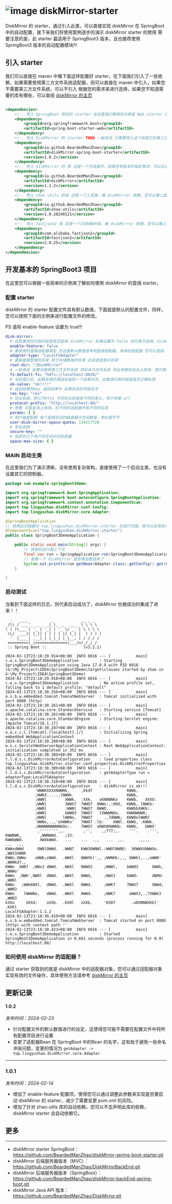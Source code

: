 # ![image](https://github.com/BeardedManZhao/DiskMirror/assets/113756063/b8a15b22-5ca0-4552-aab2-7131c63dc727)  diskMirror-starter

DiskMirror 的 starter，通过引入此类，可以直接实现 diskMirror 在 SpringBoot 中的自动配置，接下来我们将使用案例逐步的演示 diskMirror starter 的使用 需要注意的是，此
starter 最适用于 SpringBoot3 版本，且也推荐使用 SpringBoot3 版本的自动配置模块!!!

## 引入 starter

我们可以直接在 maven 中像下面这样配置好 starter，在下面我们引入了一些依赖，如果需要使用第三方文件系统适配器，则可以直接在 maven 中引入，如果您不需要第三方文件系统，可以不引入
根据您的需求来进行选择，如果您不知道需要的库有哪些，可以查阅 [diskMirror 的主页](https://github.com/BeardedManZhao/DiskMirror.git)

```xml

<dependencies>
    <!-- 导入 SpringBoot 项目的 starter 在这里我们使用的示例是 Web starter 您可以根据您的需要修改 starter 类型 -->
    <dependency>
        <groupId>org.springframework.boot</groupId>
        <artifactId>spring-boot-starter-web</artifactId>
    </dependency>
    <!-- 导入 DiskMirror 的 starter TODO 一般来说 只需要导入这个和其它的第三方文件系统依赖即可 -->
    <dependency>
        <groupId>io.github.BeardedManZhao</groupId>
        <artifactId>diskMirror-spring-boot-starter</artifactId>
        <version>1.0.2</version>
    </dependency>
    <!-- 导入 diskMirror 的 库 这是一个可选操作，如果您有版本的指定需求，可以在这里设置，如果没有可以不设置，diskMirror starter 会自动配置 -->
    <dependency>
        <groupId>io.github.BeardedManZhao</groupId>
        <artifactId>diskMirror</artifactId>
        <version>1.1.2</version>
    </dependency>
    <!-- 导入 zhao utils 的库 这是一个工具类，被 diskMirror 依赖，您可以像上面一样导入 也是一个可选操作（需要注意的是，在 1.0.0 版本中 此库是必须引入的） -->
    <dependency>
        <groupId>io.github.BeardedManZhao</groupId>
        <artifactId>zhao-utils</artifactId>
        <version>1.0.20240121</version>
    </dependency>
    <!-- 导入 fastjson2 库 这是一个JSON解析库，被 diskMirror 依赖，您可以像上面一样导入 也是一个可选操作 -->
    <dependency>
        <groupId>com.alibaba.fastjson2</groupId>
        <artifactId>fastjson2</artifactId>
        <version>2.0.25</version>
    </dependency>
</dependencies>
```

## 开发基本的 SpringBoot3 项目

在这里您可以根据一些简单的示例来了解如何使用 diskMirror 的盘镜 starter。

### 配置 starter

diskMirror 的 starter 配置文件具有默认数值，下面就是默认的配置文件，同样，您可以按照下面的示例来进行配置文件的修改。

PS 请将 enable-feature 设置为 true!!!

```yaml
disk-mirror:
  # 此配置项目代表的就是是否启用 diskMirror 如果设置为 false 则代表不启用，diskMirror 的starter 将不会被加载，需要您手动设置此参数
  enable-feature: false
  # 要使用的盘镜适配器类型 在这里默认数值是本地盘镜适配器，具体的适配器 您可以查阅 top.lingyuzhao.diskMirror.core.DiskMirror 类
  adapter-type: "LocalFSAdapter"
  # 要被盘镜管理的目录 用于存储数据的目录 此目录是真实目录
  root-dir: "/DiskMirror"
  # 一般来说 如果对接带第三方文件系统 而非本次文件系统 则此参数则会派上用场，其代表的就是第三方文件系统的地址
  fs-default-fs: "hdfs://localhost:8020/"
  # 当处理之后，如果处理无错误会返回一个结果状态，此数值代表的就是是否正确处理
  ok-value: "ok!!!!"
  # 返回结果的key 返回结果中 结果状态的字段名字
  res-key: "res"
  # 协议前缀，默认为http 不同协议前缀有不同的意义，用于拼接 url
  protocol-prefix: "http://localhost:80/"
  # 参数 可能会派上用场，在不同的适配器中有不同的实现
  params: { }
  # 用户磁盘配额 每个盘镜空间的磁盘最大空间数值，单位是字节
  user-disk-mirror-space-quota: 134217728
  # 安全密钥
  secure-key: ""
  # 指定的几个用户的空间对应的容量
  space-max-size: { }
```

### MAIN 启动主类

在这里我们为了演示清晰，没有使用复杂架构，直接使用了一个启动主类，也没有设置其它的控制器。

```java
package com.example.springboot3demo;

import org.springframework.boot.SpringApplication;
import org.springframework.boot.autoconfigure.SpringBootApplication;
import org.springframework.context.annotation.ComponentScan;
import top.lingyuzhao.diskMirror.conf.Config;
import top.lingyuzhao.diskMirror.core.Adapter;

@SpringBootApplication
// 使用此扫描器对 top.lingyuzhao.diskMirror.starter 包进行扫描，就可以实现自动配置了
@ComponentScan("top.lingyuzhao.diskMirror.starter")
public class SpringBoot3DemoApplication {

    public static void main(String[] args) {
        // 获取到运行器上下文
        final var run = SpringApplication.run(SpringBoot3DemoApplication.class, args);
        // 查看一下 diskMirror 是否被加载进来了
        System.out.println(run.getBean(Adapter.class).getConfig().get(Config.PROTOCOL_PREFIX));
    }

}
```

### 启动测试

当看到下面这样的日志，则代表启动成功了，diskMirror 也被成功的集成了进来！！

```
  .   ____          _            __ _ _
 /\\ / ___'_ __ _ _(_)_ __  __ _ \ \ \ \
( ( )\___ | '_ | '_| | '_ \/ _` | \ \ \ \
 \\/  ___)| |_)| | | | | || (_| |  ) ) ) )
  '  |____| .__|_| |_|_| |_\__, | / / / /
 =========|_|==============|___/=/_/_/_/
 :: Spring Boot ::                (v3.2.1)

2024-02-13T23:18:29.914+08:00  INFO 6016 --- [           main] c.e.s.SpringBoot3DemoApplication         : Starting SpringBoot3DemoApplication using Java 17.0.9 with PID 6016 (G:\My_Project\IDEA\SpringBoot3Demo\target\classes started by zhao in G:\My_Project\IDEA\SpringBoot3Demo)
2024-02-13T23:18:29.918+08:00  INFO 6016 --- [           main] c.e.s.SpringBoot3DemoApplication         : No active profile set, falling back to 1 default profile: "default"
2024-02-13T23:18:30.256+08:00  INFO 6016 --- [           main] o.s.b.w.embedded.tomcat.TomcatWebServer  : Tomcat initialized with port 8080 (http)
2024-02-13T23:18:30.261+08:00  INFO 6016 --- [           main] o.apache.catalina.core.StandardService   : Starting service [Tomcat]
2024-02-13T23:18:30.261+08:00  INFO 6016 --- [           main] o.apache.catalina.core.StandardEngine    : Starting Servlet engine: [Apache Tomcat/10.1.17]
2024-02-13T23:18:30.287+08:00  INFO 6016 --- [           main] o.a.c.c.C.[Tomcat].[localhost].[/]       : Initializing Spring embedded WebApplicationContext
2024-02-13T23:18:30.288+08:00  INFO 6016 --- [           main] w.s.c.ServletWebServerApplicationContext : Root WebApplicationContext: initialization completed in 352 ms
2024-02-13T23:18:30.309+08:00  INFO 6016 --- [           main] t.l.d.s.c.DiskMirrorAutoConfiguration    : load properties class top.lingyuzhao.diskMirror.starter.conf.properties.DiskMirrorProperties
2024-02-13T23:18:30.309+08:00  INFO 6016 --- [           main] t.l.d.s.c.DiskMirrorAutoConfiguration    : getAdapterType run = adapterType:LocalFSAdapter
2024-02-13T23:18:30.310+08:00  INFO 6016 --- [           main] t.l.d.s.c.DiskMirrorAutoConfiguration    : diskMirror is ok!!!
             'WWWKXXXXNWWNk,     ,kkd7               KWWb,                     
             ;WWN3.....,lNWWk.                       KWWb,                     
             ;WWNl        XWWk.  :XXk,   oKNNWNKo    KWWb,   dXXO:             
             ;WWNl        3WWX7  7WWO7  0WWo:,:O0d,  KWWb, lNWKb:              
             ;WWNl        :WWNl  7WWO7  0WWO,.       KWWbbXWKb:.               
             ;WWNl        kWW03  7WWO7   lXWWWN0o.   KWWNWWW0;                 
             ;WWNl       lWWNo,  7WWO7     .,7dWWN;  KWWOolWWN7                
             'WWNo,..,'oXWWKo'   7WWO7 .lb:    XWNl. KWWb, .KWWk.              
             ;WWWWWWWWWNKOo:.    7WWO7  oNWX0KWWKb:  KWWb,   bWWX'             
              ,'''''''',,.        ,'',    ,;777;,.    '''.    .''',            
KWWNWK,        ,WWNWWd.   ;33:                                                 
KWWbWWO.       XWXkWWd.   ...    ...  .,,   ...  ,,.      .,,,,        ...  .,,
KWWodWWd      OWNlOWWd.  .WWN7   KWW3OWNWl.:WWOlNWNO:  3KWWXXNWWXo.   ,WWX3XWNK
KWWo.OWWo    oWWb;xWWd.  .WWXl   0WWXkl',, ;WWNKb:,,, XWWkl,..,oWWN'  ,WWNKd7,,
KWWo  XWN7  ;WWx3 dWWd.  .WWXl   0WWO3     ;WWWl,    bWW03      OWWk, ,WWWo'   
KWWo  ,NWK',NW0l  dWWd.  .WWXl   0WWd,     ;WWX3     kWWO:      dWMO: ,WWNl    
KWWo   ;WWkKWXl.  dWWd.  .WWXl   0WWd.     ;WWK7     7WWX7      XWWd; ,WWN3    
KWWo    lWWWNo,   dWWd.  .WWXl   0WWd.     ;WWK7      oWWX3,.,7XWWk3  ,WWN3    
kXXo     dXXd:    oXXb.  .KX0l   xXXb.     'KXO7       .o0XNNNXKkl'   .KXKl    
LocalFSAdapter:1.1.2
2024-02-13T23:18:30.419+08:00  INFO 6016 --- [           main] o.s.b.w.embedded.tomcat.TomcatWebServer  : Tomcat started on port 8080 (http) with context path ''
2024-02-13T23:18:30.423+08:00  INFO 6016 --- [           main] c.e.s.SpringBoot3DemoApplication         : Started SpringBoot3DemoApplication in 0.661 seconds (process running for 0.9)
http://localhost:80/

```

### 如何使用 diskMirror 的适配器？

通过 starter 获取到的就是 diskMirror
中的适配器对象，您可以通过适配器对象实现有效的文件操作，具体使用方法请参考 [diskMirror 的主页](https://github.com/BeardedManZhao/DiskMirror.git)

## 更新记录

#### 1.0.2

*发布时间：2024-02-23*

- 针对配置文件的默认数值进行的设定，这使得您可能不需要在配置文件中将所有配置项目进行设置
- 变更了适配器Bean 在 SpringBoot 中的Bean 的名字，这有助于避免一些命名冲突问题，变更的情况为 `getAdapter -> top.lingyuzhao.diskMirror.core.Adapter`

----

### 1.0.1

*发布时间：2024-02-14*

- 增加了 enable-feature 配置项，使得您可以通过调整此参数来实现是否要启动 diskMirror 的 starter，减少了需要变更 pom.xml 的风险。
- 增加了针对 zhao-utils 库的自动依赖，您可以不去声明此库的依赖，diskMirror starter 会自动依赖它。

## 更多

----

- diskMirror starter SpringBoot：https://github.com/BeardedManZhao/diskMirror-spring-boot-starter.git
- diskMirror 后端服务器版本（MVC）：https://github.com/BeardedManZhao/DiskMirrorBackEnd.git
- diskMirror 后端服务器版本（SpringBoot）：https://github.com/BeardedManZhao/diskMirror-backEnd-spring-boot.git
- diskMirror Java API 版本：https://github.com/BeardedManZhao/DiskMirror.git